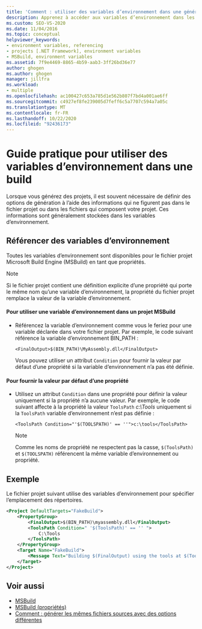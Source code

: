 ```yaml
---
title: 'Comment : utiliser des variables d’environnement dans une génération | Microsoft Docs'
description: Apprenez à accéder aux variables d’environnement dans les fichiers projet MSBuild et utilisez des variables d’environnement pour définir des options de génération sans modifier le fichier projet.
ms.custom: SEO-VS-2020
ms.date: 11/04/2016
ms.topic: conceptual
helpviewer_keywords:
- environment variables, referencing
- projects [.NET Framework], environment variables
- MSBuild, environment variables
ms.assetid: 7f9e4469-8865-4b59-aab3-3ff26bd36e77
author: ghogen
ms.author: ghogen
manager: jillfra
ms.workload:
- multiple
ms.openlocfilehash: ac100427c653a785d1e562b807f7bd4a001ae6ff
ms.sourcegitcommit: c4927ef8fe239005d7feff6c5a7707c594a7a05c
ms.translationtype: MT
ms.contentlocale: fr-FR
ms.lasthandoff: 10/22/2020
ms.locfileid: "92436173"
---
```

# <a name="how-to-use-environment-variables-in-a-build"></a>Guide pratique pour utiliser des variables d’environnement dans une build

Lorsque vous générez des projets, il est souvent nécessaire de définir des options de génération à l’aide des informations qui ne figurent pas dans le fichier projet ou dans les fichiers qui composent votre projet. Ces informations sont généralement stockées dans les variables d’environnement.

## <a name="reference-environment-variables"></a>Référencer des variables d’environnement

 Toutes les variables d’environnement sont disponibles pour le fichier projet Microsoft Build Engine (MSBuild) en tant que propriétés.

> [!NOTE]
> Si le fichier projet contient une définition explicite d’une propriété qui porte le même nom qu’une variable d’environnement, la propriété du fichier projet remplace la valeur de la variable d’environnement.

#### <a name="to-use-an-environment-variable-in-an-msbuild-project"></a>Pour utiliser une variable d’environnement dans un projet MSBuild

- Référencez la variable d’environnement comme vous le feriez pour une variable déclarée dans votre fichier projet. Par exemple, le code suivant référence la variable d’environnement BIN_PATH :

   `<FinalOutput>$(BIN_PATH)\MyAssembly.dll</FinalOutput>`

  Vous pouvez utiliser un attribut `Condition` pour fournir la valeur par défaut d’une propriété si la variable d’environnement n’a pas été définie.

#### <a name="to-provide-a-default-value-for-a-property"></a>Pour fournir la valeur par défaut d’une propriété

- Utilisez un attribut `Condition` dans une propriété pour définir la valeur uniquement si la propriété n’a aucune valeur. Par exemple, le code suivant affecte à la propriété la valeur `ToolsPath` *c:\Tools* uniquement si la `ToolsPath` variable d’environnement n’est pas définie :

     `<ToolsPath Condition="'$(TOOLSPATH)' == ''">c:\tools</ToolsPath>`

    > [!NOTE]
    > Comme les noms de propriété ne respectent pas la casse, `$(ToolsPath)` et `$(TOOLSPATH)` référencent la même variable d’environnement ou propriété.

## <a name="example"></a>Exemple

 Le fichier projet suivant utilise des variables d’environnement pour spécifier l’emplacement des répertoires.

```xml
<Project DefaultTargets="FakeBuild">
    <PropertyGroup>
        <FinalOutput>$(BIN_PATH)\myassembly.dll</FinalOutput>
        <ToolsPath Condition=" '$(ToolsPath)' == '' ">
            C:\Tools
        </ToolsPath>
    </PropertyGroup>
    <Target Name="FakeBuild">
        <Message Text="Building $(FinalOutput) using the tools at $(ToolsPath)..."/>
    </Target>
</Project>
```

## <a name="see-also"></a>Voir aussi

- [MSBuild](../msbuild/msbuild.md)
- [MSBuild (propriétés)](../msbuild/msbuild-properties.md)
- [Comment : générer les mêmes fichiers sources avec des options différentes](../msbuild/how-to-build-the-same-source-files-with-different-options.md)
